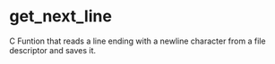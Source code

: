 # get_next_line
C Funtion that reads a line ending with a newline character from a file descriptor and saves it.
